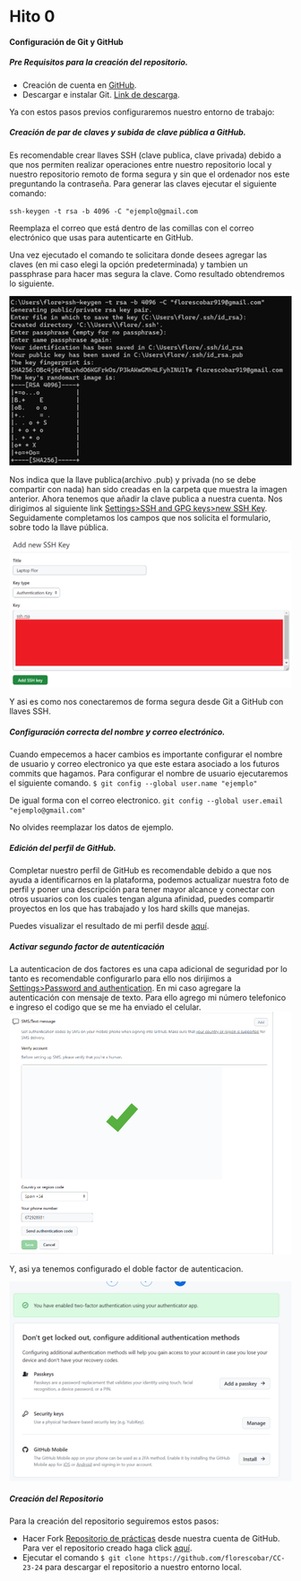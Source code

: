 

# Hito 0
#### Configuración de Git y GitHub



##### Pre Requisitos para la creación del repositorio.
- Creación de cuenta en [GitHub](https://github.com). 
- Descargar e instalar Git. [Link de descarga](https://git-scm.com/download/win).  

Ya con estos pasos previos configuraremos nuestro entorno de trabajo:

##### Creación de par de claves y subida de clave pública a GitHub.
Es recomendable crear llaves SSH (clave publica, clave privada) debido a que nos permiten realizar operaciones entre nuestro repositorio local y nuestro repositorio remoto de forma segura y sin que el ordenador nos este preguntando la contraseña.  Para generar las claves ejecutar el siguiente comando:

`ssh-keygen -t rsa -b 4096 -C "ejemplo@gmail.com`

Reemplaza el correo que está dentro de las comillas con el correo electrónico que usas para autenticarte en GitHub.

Una vez ejecutado el comando te solicitara donde desees agregar las claves (en mi caso elegi la opción predeterminada) y tambien un passphrase para hacer mas segura la clave. Como resultado obtendremos lo siguiente.

![](https://raw.githubusercontent.com/florescobar/Scambia-PracticasCC-UGR/main/docs/img/Img020652.png)

Nos indica que la llave publica(archivo .pub) y privada (no se debe compartir con nada) han sido creadas en la carpeta que muestra la imagen anterior. Ahora tenemos que añadir la clave publica a nuestra cuenta. Nos dirigimos al siguiente link  [Settings>SSH and GPG keys>new SSH Key](https://github.com/settings/ssh/new). Seguidamente completamos los campos que nos solicita el formulario, sobre todo la llave pública.

![](https://raw.githubusercontent.com/florescobar/Scambia-PracticasCC-UGR/main/docs/img/Img023631.png)

Y asi es como nos conectaremos de forma segura desde Git a GitHub con llaves SSH.

##### Configuración correcta del nombre y correo electrónico.

Cuando empecemos a hacer cambios es importante configurar el nombre de usuario y correo electronico ya que este estara asociado a los futuros commits que hagamos. Para configurar el nombre de usuario ejecutaremos el siguiente comando.
`$ git config --global user.name "ejemplo"`

De igual forma con el correo electronico.
`git config --global user.email "ejemplo@gmail.com"`

No olvides reemplazar los datos de ejemplo.

##### Edición del perfil de GitHub.
Completar nuestro perfil de GitHub es recomendable debido a que nos ayuda a identificarnos en la plataforma, podemos actualizar nuestra foto de perfil y poner una descripción para tener mayor alcance y conectar con otros usuarios con los cuales tengan alguna afinidad, puedes compartir proyectos en los que has trabajado y los hard skills que manejas.

Puedes visualizar el resultado de mi perfil desde [aquí](https://github.com/settings/ssh/new).

##### Activar segundo factor de autenticación

La autenticacion de dos factores es una capa adicional de seguridad por lo tanto es recomendable configurarlo para ello nos dirijimos a  [Settings>Password and authentication](https://github.com/settings/two_factor_authentication/setup/intro). En mi caso agregare la autenticación con mensaje de texto. Para ello agrego mi número telefonico e ingreso el codigo que se me ha enviado el celular.
![](https://raw.githubusercontent.com/florescobar/Scambia-PracticasCC-UGR/main/docs/img/Img033858.png)

Y, asi ya tenemos configurado el doble factor de autenticacion.

![](https://raw.githubusercontent.com/florescobar/Scambia-PracticasCC-UGR/main/docs/img/Img033556.png)

##### Creación del Repositorio

Para la creación del repositorio seguiremos estos pasos:
- Hacer Fork [Repositorio de prácticas](https://github.com/cvillalonga/CC-23-24) desde nuestra cuenta de GitHub. Para ver el repositorio creado haga click [aquí](https://github.com/florescobar/CC-23-24).
- Ejecutar el comando `$ git clone https://github.com/florescobar/CC-23-24` para descargar el repositorio a nuestro entorno local.